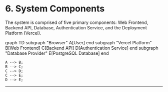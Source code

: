 # 6. System Components
The system is comprised of five primary components: Web Frontend, Backend API, Database, Authentication Service, and the Deployment Platform (Vercel).

graph TD
    subgraph "Browser"
        A[User]
    end
    subgraph "Vercel Platform"
        B[Web Frontend]
        C[Backend API]
        D[Authentication Service]
    end
    subgraph "Database Provider"
        E[PostgreSQL Database]
    end

    A --> B;
    B --> C;
    C --> D;
    C --> E;
    D --> E;

---
